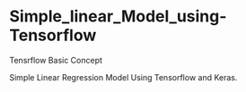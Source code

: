 # Simple_linear_Model_using-Tensorflow
Tensrflow Basic Concept

Simple Linear Regression Model Using Tensorflow and Keras.
